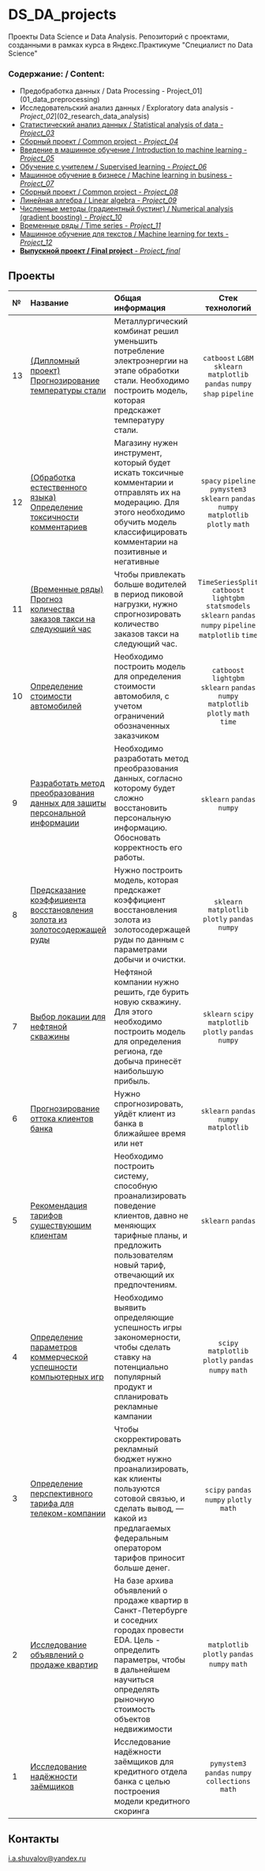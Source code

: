 # DS_DA_projects
Проекты Data Science и Data Analysis. Репозиторий с проектами, созданными в рамках курса в Яндекс.Практикуме "Специалист по Data Science"

### Содержание: / Content:

  - Предобработка данных / Data Processing - Project_01](01_data_preprocessing)
  - Исследовательский анализ данных / Exploratory data analysis - *Project_02*](02_research_data_analysis)
  - [Статистический анализ данных / Statistical analysis of data - *Project_03*](03_statistical_data_analysis)
  - [Сборный проект / Common project - *Project_04*](04_project_1)
  - [Введение в машинное обучение / Introduction to machine learning  - *Project_05*](05_introduction_to_machine_learning)
  - [Обучение с учителем / Supervised learning  - *Project_06*](06_Class_imbalance)
  - [Машинное обучение в бизнесе / Machine learning in business  - *Project_07*](07_bootstrap)
  - [Сборный проект / Common project  - *Project_08*](08_recovery_gold)
  - [Линейная алгебра / Linear algebra  - *Project_09*](09_data_encryption_lin_al)
  - [Численные методы (градиентный бустинг) / Numerical analysis (gradient boosting)  - *Project_10*](10_price_of_cars)
  - [Временные ряды / Time series  - *Project_11*](11_time_series)
  - [Машинное обучение для текстов / Machine learning for texts  - *Project_12*](12_ml_text)
  - [**Выпускной проект / Final project**  - *Project_final*](13_final_project)

## Проекты

|№| Название | Общая информация | Стек технологий |
|:---|:-------------------|:----------------------------------------------------------|:-----------:|
|13  |[(Дипломный проект) Прогнозирование температуры стали](13_final_project)|Металлургический комбинат решил уменьшить потребление электроэнергии на этапе обработки стали. Необходимо построить модель, которая предскажет температуру стали.|`catboost` `LGBM` `sklearn` `matplotlib` `pandas` `numpy` `shap` `pipeline`|
|12  |[(Обработка естественного языка) Определение токсичности комментариев](12_ml_text)|Магазину нужен инструмент, который будет искать токсичные комментарии и отправлять их на модерацию. Для этого необходимо обучить модель классифицировать комментарии на позитивные и негативные|`spacy` `pipeline` `pymystem3` `sklearn` `pandas` `numpy` `matplotlib` `plotly` `math`|
|11  |[(Временные ряды) Прогноз количества заказов такси на следующий час](11_time_series)|Чтобы привлекать больше водителей в период пиковой нагрузки, нужно спрогнозировать количество заказов такси на следующий час.|`TimeSeriesSplit` `catboost` `lightgbm` `statsmodels` `sklearn` `pandas` `numpy` `pipeline` `matplotlib`  `time`|
|10  |[Определение стоимости автомобилей](10_price_of_cars)|Необходимо построить модель для определения стоимости автомобиля, с учетом ограничений обозначенных заказчиком|`catboost` `lightgbm` `sklearn` `pandas` `numpy` `matplotlib` `plotly` `math` `time`|
|9   |[Разработать метод преобразования данных для защиты персональной информации](09_data_encryption_lin_al)|Необходимо разработать метод преобразования данных, согласно которому будет сложно восстановить персональную информацию. Обосновать корректность его работы.|`sklearn` `pandas` `numpy` |
|8   |[Предсказание коэффициента восстановления золота из золотосодержащей руды](08_recovery_gold)|Нужно построить модель, которая предскажет коэффициент восстановления золота из золотосодержащей руды по данным с параметрами добычи и очистки.|`sklearn` `matplotlib` `plotly` `pandas` `numpy`|
|7   |[Выбор локации для нефтяной скважины](07_bootstrap)|Нефтяной компании нужно решить, где бурить новую скважину. Для этого необходимо построить модель для определения региона, где добыча принесёт наибольшую прибыль.|`sklearn` `scipy` `matplotlib` `plotly` `pandas` `numpy`|
|6   |[Прогнозирование оттока клиентов банка](06_Class_imbalance)|Нужно спрогнозировать, уйдёт клиент из банка в ближайшее время или нет|`sklearn` `pandas` `numpy` `matplotlib`|
|5   |[Рекомендация тарифов существующим клиентам](05_introduction_to_machine_learning)|Необходимо построить систему, способную проанализировать поведение клиентов, давно не меняющих тарифные планы, и предложить пользователям новый тариф, отвечающий их предпочтениям.|`sklearn` `pandas`|
|4   |[Определение параметров коммерческой успешности компьютерных игр](04_project_1)|Необходимо выявить определяющие успешность игры закономерности, чтобы сделать ставку на потенциально популярный продукт и спланировать рекламные кампании|`scipy` `matplotlib` `plotly` `pandas` `numpy` `math`|
|3   |[Определение перспективного тарифа для телеком-компании](03_statistical_data_analysis)|Чтобы скорректировать рекламный бюджет нужно проанализировать, как клиенты пользуются сотовой связью, и сделать вывод, — какой из предлагаемых федеральным оператором тарифов приносит больше денег.|`scipy` `pandas` `numpy` `plotly` `math`|
|2   |[Исследование объявлений о продаже квартир](02_research_data_analysis)|На базе архива объявлений о продаже квартир в Санкт-Петербурге и соседних городах провести EDA. Цель - определить параметры, чтобы в дальнейшем научиться определять рыночную стоимость объектов недвижимости|`matplotlib` `plotly` `pandas` `numpy` `math`|
|1   |[Исследование надёжности заёмщиков](01_data_preprocessing)|Исследование надёжности заёмщиков для кредитного отдела банка с целью построения модели кредитного скоринга|`pymystem3` `pandas` `numpy` `collections` `math`|

## Контакты

i.a.shuvalov@yandex.ru

